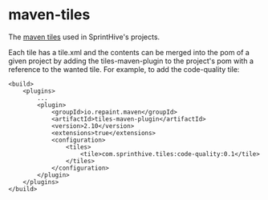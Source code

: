 # maven-tiles

The [maven tiles](https://github.com/repaint-io/maven-tiles) used in SprintHive's projects. 

Each tile has a tile.xml and the contents can be merged into the pom of a given project by adding the tiles-maven-plugin to the project's pom with a reference to the wanted tile. For example, to add the code-quality tile:

```
<build>
    <plugins>
        ...
        <plugin>
            <groupId>io.repaint.maven</groupId>
            <artifactId>tiles-maven-plugin</artifactId>
            <version>2.10</version>
            <extensions>true</extensions>
            <configuration>
                <tiles>
                    <tile>com.sprinthive.tiles:code-quality:0.1</tile>
                </tiles>
            </configuration>
        </plugin>
    </plugins>
</build>
```
